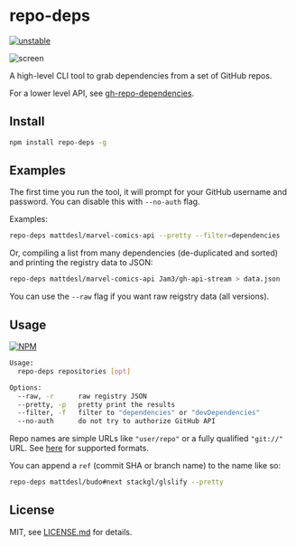 # repo-deps

[![unstable](http://badges.github.io/stability-badges/dist/unstable.svg)](http://github.com/badges/stability-badges)

![screen](http://i.imgur.com/Xa3ANaJ.png)

A high-level CLI tool to grab dependencies from a set of GitHub repos.

For a lower level API, see [gh-repo-dependencies](https://www.npmjs.com/package/gh-repo-dependencies).

## Install

```sh
npm install repo-deps -g
```

## Examples

The first time you run the tool, it will prompt for your GitHub username and password. You can disable this with `--no-auth` flag.

Examples:

```sh
repo-deps mattdesl/marvel-comics-api --pretty --filter=dependencies
```

Or, compiling a list from many dependencies (de-duplicated and sorted) and printing the registry data to JSON:

```sh
repo-deps mattdesl/marvel-comics-api Jam3/gh-api-stream > data.json
```

You can use the `--raw` flag if you want raw reigstry data (all versions).

## Usage

[![NPM](https://nodei.co/npm/repo-deps.png)](https://www.npmjs.com/package/repo-deps)

```sh
Usage:
  repo-deps repositories [opt]

Options:
  --raw, -r      raw registry JSON
  --pretty, -p   pretty print the results
  --filter, -f   filter to "dependencies" or "devDependencies"
  --no-auth      do not try to authorize GitHub API
```

Repo names are simple URLs like `"user/repo"` or a fully qualified `"git://"` URL. See [here](https://www.npmjs.com/package/github-url-to-object) for supported formats.

You can append a `ref` (commit SHA or branch name) to the name like so:

```sh
repo-deps mattdesl/budo#next stackgl/glslify --pretty
```

## License

MIT, see [LICENSE.md](http://github.com/Jam3/repo-deps/blob/master/LICENSE.md) for details.
